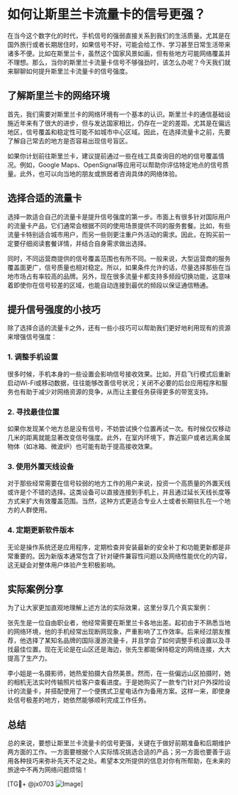 # 如何让斯里兰卡流量卡的信号更强？

在当今这个数字化的时代，手机信号的强弱直接关系到我们的生活质量。尤其是在国外旅行或者长期居住时，如果信号不好，可能会给工作、学习甚至日常生活带来诸多不便。比如在斯里兰卡，虽然这个国家风景如画，但有些地方可能网络覆盖并不理想。那么，当你的斯里兰卡流量卡信号不够强劲时，该怎么办呢？今天我们就来聊聊如何提升斯里兰卡流量卡的信号强度。

## 了解斯里兰卡的网络环境

首先，我们需要对斯里兰卡的网络环境有一个基本的认识。斯里兰卡的通信基础设施近年来有了很大的进步，但与发达国家相比，仍存在一定的差距。尤其是在偏远地区，信号覆盖和稳定性可能不如城市中心区域。因此，在选择流量卡之前，先要了解自己常去的地方是否容易出现信号盲区。

如果你计划前往斯里兰卡，建议提前通过一些在线工具查询目的地的信号覆盖情况。例如，Google Maps、OpenSignal等应用可以帮助你评估特定地点的信号质量。此外，也可以向当地的朋友或旅居者咨询具体的网络体验。

## 选择合适的流量卡

选择一款适合自己的流量卡是提升信号强度的第一步。市面上有很多针对国际用户的流量卡产品，它们通常会根据不同的使用场景提供不同的服务套餐。比如，有些流量卡特别适合城市用户，而另一些则更注重户外活动的需求。因此，在购买前一定要仔细阅读套餐详情，并结合自身需求做出选择。

同时，不同运营商提供的信号覆盖范围也有所不同。一般来说，大型运营商的服务覆盖面更广，信号质量也相对稳定。所以，如果条件允许的话，尽量选择那些在当地市场占有率较高的品牌。另外，现在很多流量卡都支持多频段切换功能，这意味着即使你在信号较差的区域，也能自动连接到最优的频段以保证通信畅通。

## 提升信号强度的小技巧

除了选择合适的流量卡之外，还有一些小技巧可以帮助我们更好地利用现有的资源来增强信号强度：

### 1. 调整手机设置

很多时候，手机本身的一些设置会影响信号接收效果。比如，开启飞行模式后重新启动Wi-Fi或移动数据，往往能够改善信号状况；关闭不必要的后台应用程序和服务也有助于减少对网络资源的竞争，从而让主要任务获得更多的带宽支持。

### 2. 寻找最佳位置

如果你发现某个地方总是没有信号，不妨尝试换个位置再试一次。有时候仅仅移动几米的距离就能显著改变信号强度。此外，在室内环境下，靠近窗户或者远离金属物体（如冰箱、微波炉）也可能有助于提高接收效果。

### 3. 使用外置天线设备

对于那些经常需要在信号较弱的地方工作的用户来说，投资一个高质量的外置天线或许是个不错的选择。这类设备可以直接连接到手机上，并且通过延长天线长度等方式来扩大有效覆盖范围。当然，这种方式更适合专业人士或者长期驻扎在一个地方的人群使用。

### 4. 定期更新软件版本

无论是操作系统还是应用程序，定期检查并安装最新的安全补丁和功能更新都是非常重要的。因为新版本通常包含了针对硬件兼容性问题以及网络性能优化的内容，这无疑会对整体用户体验产生积极影响。

## 实际案例分享

为了让大家更加直观地理解上述方法的实际效果，这里分享几个真实案例：

张先生是一位自由职业者，他经常需要在斯里兰卡各地出差。起初由于不熟悉当地的网络环境，他的手机经常出现断网现象，严重影响了工作效率。后来经过朋友推荐，他选择了某知名品牌的国际漫游流量卡，并且学会了如何调整手机设置以及寻找最佳位置。现在无论是在山区还是海边，张先生都能保持稳定的网络连接，大大提高了生产力。

李小姐是一名摄影师，她热爱拍摄大自然美景。然而，在一些偏远山区拍摄时，她的相机无法实时传输照片给客户查看进度。于是她购买了一款专门针对户外探险设计的流量卡，并搭配使用了一个便携式卫星电话作为备用方案。这样一来，即使身处信号极差的地方，她依然能够顺利完成工作任务。

## 总结

总的来说，要想让斯里兰卡流量卡的信号更强，关键在于做好前期准备和后期维护两方面的工作。一方面要根据个人实际情况挑选合适的产品；另一方面也要善于运用各种技巧来弥补先天不足之处。希望本文所提供的信息对你有所帮助，在未来的旅途中不再为网络问题烦恼！

[TG💪+ @jx0703 ![Image](https://github.com/user-attachments/assets/dbca1d08-cadb-493c-b0ec-ad6f7a83f270)]
